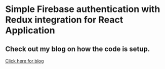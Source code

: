 # Simple Firebase authentication with Redux integration for React Application

## Check out my blog on how the code is setup.

<a href="https://nervous-balmoral-6aa.notion.site/Simple-Firebase-authentication-with-Redux-integration-for-React-Application-9f5cddbb430442eda6f6720b11c64d38"> Click here for blog </a>
